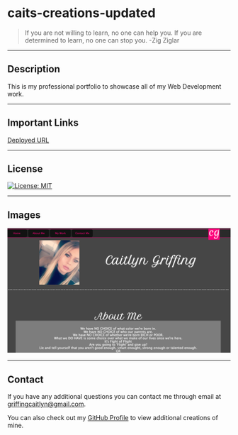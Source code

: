 # caits-creations-updated

> If you are not willing to learn, no one can help you. If you are determined to learn, no one can stop you. -Zig Ziglar

---

## Description

This is my professional portfolio to showcase all of my Web Development work.

---

## Important Links

[Deployed URL](https://caitlyn-griffing.github.io/caits-creations-updated/)

---

## License

[![License: MIT](https://img.shields.io/badge/License-MIT-hotpink.svg)](https://opensource.org/licenses/MIT)

---

## Images

![Image 1](assets/images/project-screenshots/caitlynsCreations.png)

---

## Contact

If you have any additional questions you can contact me through email at griffingcaitlyn@gmail.com.

You can also check out my [GitHub Profile](https://github.com/caitlyn-griffing) to view additional creations of mine.
